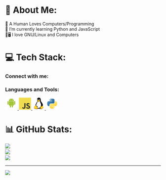 # 💫 About Me:
🔭 A Human Loves Computers/Programming<br>🌱 I’m currently learning Python and JavaScript<br>🐧🖥️ I love GNU/Linux and Computers


# 💻 Tech Stack:
<h3 align="left">Connect with me:</h3>
<p align="left">
</p>

<h3 align="left">Languages and Tools:</h3>
<p align="left"> <a href="https://developer.android.com" target="_blank" rel="noreferrer"> <img src="https://raw.githubusercontent.com/devicons/devicon/master/icons/android/android-original-wordmark.svg" alt="android" width="40" height="40"/> </a> <a href="https://developer.mozilla.org/en-US/docs/Web/JavaScript" target="_blank" rel="noreferrer"> <img src="https://raw.githubusercontent.com/devicons/devicon/master/icons/javascript/javascript-original.svg" alt="javascript" width="40" height="40"/> </a> <a href="https://www.linux.org/" target="_blank" rel="noreferrer"> <img src="https://raw.githubusercontent.com/devicons/devicon/master/icons/linux/linux-original.svg" alt="linux" width="40" height="40"/> </a> <a href="https://www.python.org" target="_blank" rel="noreferrer"> <img src="https://raw.githubusercontent.com/devicons/devicon/master/icons/python/python-original.svg" alt="python" width="40" height="40"/> </a> </p>

# 📊 GitHub Stats:
![](https://github-readme-stats.vercel.app/api?username=b4tumr3is&theme=dark&hide_border=false&include_all_commits=false&count_private=false)<br/>
![](https://nirzak-streak-stats.vercel.app/?user=b4tumr3is&theme=dark&hide_border=false)<br/>
![](https://github-readme-stats.vercel.app/api/top-langs/?username=b4tumr3is&theme=dark&hide_border=false&include_all_commits=false&count_private=false&layout=compact)

---
[![](https://visitcount.itsvg.in/api?id=b4tumr3is&icon=2&color=0)](https://visitcount.itsvg.in)

